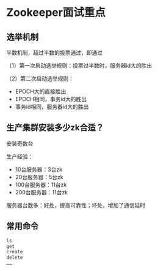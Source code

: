 # Zookeeper面试重点

## 选举机制

半数机制，超过半数的投票通过，即通过

（1）第一次启动选举规则：投票过半数时，服务器id大的胜出

（2）第二次启动选举规则：

- EPOCH大的直接胜出
- EPOCH相同，事务id大的胜出
- 事务id相同，服务器id大的胜出

## 生产集群安装多少zk合适？

安装奇数台

生产经验：

- 10台服务器：3台zk
- 20台服务器：5台zk
- 100台服务器：11台zk
- 200台服务器：11台zk

服务器台数多：好处，提高可靠性；坏处，增加了通信延时

## 常用命令

```bash
ls
get
create
delete
……
```

